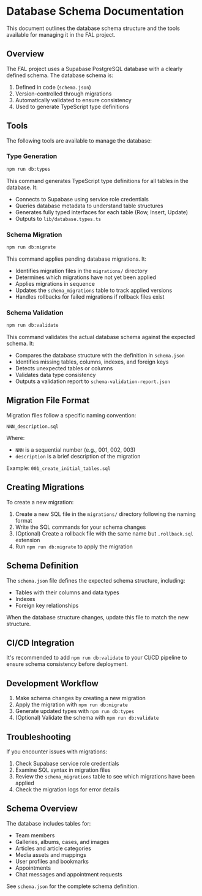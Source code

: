 # Database Schema Documentation

This document outlines the database schema structure and the tools available for managing it in the FAL project.

## Overview

The FAL project uses a Supabase PostgreSQL database with a clearly defined schema. The database schema is:

1. Defined in code (`schema.json`)
2. Version-controlled through migrations
3. Automatically validated to ensure consistency
4. Used to generate TypeScript type definitions

## Tools

The following tools are available to manage the database:

### Type Generation

```bash
npm run db:types
```

This command generates TypeScript type definitions for all tables in the database. It:

- Connects to Supabase using service role credentials
- Queries database metadata to understand table structures
- Generates fully typed interfaces for each table (Row, Insert, Update)
- Outputs to `lib/database.types.ts`

### Schema Migration

```bash
npm run db:migrate
```

This command applies pending database migrations. It:

- Identifies migration files in the `migrations/` directory
- Determines which migrations have not yet been applied
- Applies migrations in sequence
- Updates the `schema_migrations` table to track applied versions
- Handles rollbacks for failed migrations if rollback files exist

### Schema Validation

```bash
npm run db:validate
```

This command validates the actual database schema against the expected schema. It:

- Compares the database structure with the definition in `schema.json`
- Identifies missing tables, columns, indexes, and foreign keys
- Detects unexpected tables or columns
- Validates data type consistency
- Outputs a validation report to `schema-validation-report.json`

## Migration File Format

Migration files follow a specific naming convention:

```
NNN_description.sql
```

Where:
- `NNN` is a sequential number (e.g., 001, 002, 003)
- `description` is a brief description of the migration

Example: `001_create_initial_tables.sql`

## Creating Migrations

To create a new migration:

1. Create a new SQL file in the `migrations/` directory following the naming format
2. Write the SQL commands for your schema changes
3. (Optional) Create a rollback file with the same name but `.rollback.sql` extension
4. Run `npm run db:migrate` to apply the migration

## Schema Definition

The `schema.json` file defines the expected schema structure, including:

- Tables with their columns and data types
- Indexes
- Foreign key relationships

When the database structure changes, update this file to match the new structure.

## CI/CD Integration

It's recommended to add `npm run db:validate` to your CI/CD pipeline to ensure schema consistency before deployment.

## Development Workflow

1. Make schema changes by creating a new migration
2. Apply the migration with `npm run db:migrate`
3. Generate updated types with `npm run db:types`
4. (Optional) Validate the schema with `npm run db:validate`

## Troubleshooting

If you encounter issues with migrations:

1. Check Supabase service role credentials
2. Examine SQL syntax in migration files
3. Review the `schema_migrations` table to see which migrations have been applied
4. Check the migration logs for error details

## Schema Overview

The database includes tables for:

- Team members
- Galleries, albums, cases, and images
- Articles and article categories
- Media assets and mappings
- User profiles and bookmarks
- Appointments
- Chat messages and appointment requests

See `schema.json` for the complete schema definition. 
